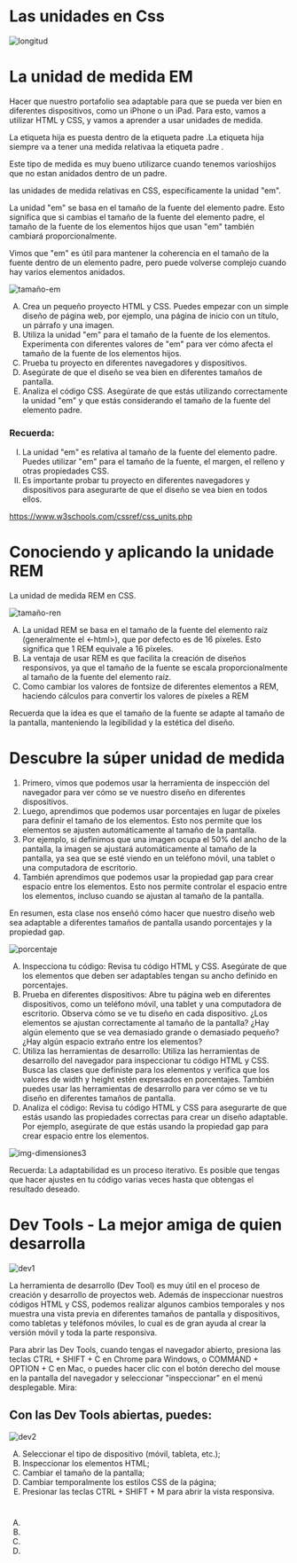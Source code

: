 <h1>Las unidades en Css </h1>

![longitud](https://github.com/user-attachments/assets/4f8a25f1-e774-487a-af8f-15a9220ce6c3)

<h1>La unidad de medida EM</h1>

<p>Hacer que nuestro portafolio sea adaptable para que se pueda ver bien en diferentes dispositivos, como un iPhone o un iPad. Para esto, vamos a utilizar HTML y CSS, y vamos a aprender a usar unidades de medida.</p>

<p>La etiqueta hija es puesta dentro de la etiqueta padre .La etiqueta hija siempre va a tener una medida relativaa la etiqueta padre .</p>

<p>Este tipo de medida es muy bueno utilizarce cuando tenemos varioshijos que no estan anidados dentro de un padre.</p>

<p> las unidades de medida relativas en CSS, específicamente la unidad "em".

La unidad "em" se basa en el tamaño de la fuente del elemento padre. Esto significa que si cambias el tamaño de la fuente del elemento padre, el tamaño de la fuente de los elementos hijos que usan "em" también cambiará proporcionalmente.

Vimos que "em" es útil para mantener la coherencia en el tamaño de la fuente dentro de un elemento padre, pero puede volverse complejo cuando hay varios elementos anidados.</p>

![tamaño-em](https://github.com/user-attachments/assets/e742d4cc-8c6a-449f-9efd-5ed53a47bc5c)

<ol type="A">
  
<li>Crea un pequeño proyecto HTML y CSS. Puedes empezar con un simple diseño de página web, por ejemplo, una página de inicio con un título, un párrafo y una imagen.</li>
  
<li>Utiliza la unidad "em" para el tamaño de la fuente de los elementos. Experimenta con diferentes valores de "em" para ver cómo afecta el tamaño de la fuente de los elementos hijos.</li>
  
<li>Prueba tu proyecto en diferentes navegadores y dispositivos. </li>
  
<li>Asegúrate de que el diseño se vea bien en diferentes tamaños de pantalla.</li>
  
<li>Analiza el código CSS. Asegúrate de que estás utilizando correctamente la unidad "em" y que estás considerando el tamaño de la fuente del elemento padre.</li>
</ol>

<h3>Recuerda:</h3>

<ol type='I'>
  
<li>La unidad "em" es relativa al tamaño de la fuente del elemento padre.
Puedes utilizar "em" para el tamaño de la fuente, el margen, el relleno y otras propiedades CSS.</li>
  
<li>Es importante probar tu proyecto en diferentes navegadores y dispositivos para asegurarte de que el diseño se vea bien en todos ellos.</li>
</ol>

https://www.w3schools.com/cssref/css_units.php


<h1>Conociendo y aplicando la unidade REM</h1>

<p> La unidad de medida REM en CSS.</p>

![tamaño-ren](https://github.com/user-attachments/assets/fd9991b5-b229-4f2b-aba8-d8242a405e08)

<ol type="A">
  
<li>La unidad REM se basa en el tamaño de la fuente del elemento raíz (generalmente el <-html>), que por defecto es de 16 píxeles. Esto significa que 1 REM equivale a 16 píxeles.</li>
  
<li>La ventaja de usar REM es que facilita la creación de diseños responsivos, ya que el tamaño de la fuente se escala proporcionalmente al tamaño de la fuente del elemento raíz.</li>
  
<li> Como cambiar los valores de fontsize de diferentes elementos a REM, haciendo cálculos para convertir los valores de píxeles a REM </li>
</ol>

<p>Recuerda que la idea es que el tamaño de la fuente se adapte al tamaño de la pantalla, manteniendo la legibilidad y la estética del diseño.</p>


<h1>Descubre la súper unidad de medida</h1>

<ol >

<li>Primero, vimos que podemos usar la herramienta de inspección del navegador para ver cómo se ve nuestro diseño en diferentes dispositivos.</li>

<li>Luego, aprendimos que podemos usar porcentajes en lugar de píxeles para definir el tamaño de los elementos. Esto nos permite que los elementos se ajusten automáticamente al tamaño de la pantalla.</li>

<li>Por ejemplo, si definimos que una imagen ocupa el 50% del ancho de la pantalla, la imagen se ajustará automáticamente al tamaño de la pantalla, ya sea que se esté viendo en un teléfono móvil, una tablet o una computadora de escritorio.</li>

<li>También aprendimos que podemos usar la propiedad gap para crear espacio entre los elementos. Esto nos permite controlar el espacio entre los elementos, incluso cuando se ajustan al tamaño de la pantalla. </li>
</ol>

<p>En resumen, esta clase nos enseñó cómo hacer que nuestro diseño web sea adaptable a diferentes tamaños de pantalla usando porcentajes y la propiedad gap.</p>


![porcentaje](https://github.com/user-attachments/assets/b45ccce8-a975-4967-a947-74d2d716bd8f)


<ol type="A">

<li>Inspecciona tu código: Revisa tu código HTML y CSS. Asegúrate de que los elementos que deben ser adaptables tengan su ancho definido en porcentajes.</li>

<li>Prueba en diferentes dispositivos: Abre tu página web en diferentes dispositivos, como un teléfono móvil, una tablet y una computadora de escritorio. Observa cómo se ve tu diseño en cada dispositivo. ¿Los elementos se ajustan correctamente al tamaño de la pantalla? ¿Hay algún elemento que se vea demasiado grande o demasiado pequeño? ¿Hay algún espacio extraño entre los elementos?</li>

<li>Utiliza las herramientas de desarrollo: Utiliza las herramientas de desarrollo del navegador para inspeccionar tu código HTML y CSS. Busca las clases que definiste para los elementos y verifica que los valores de width y height estén expresados en porcentajes. También puedes usar las herramientas de desarrollo para ver cómo se ve tu diseño en diferentes tamaños de pantalla.</li>

<li>Analiza el código: Revisa tu código HTML y CSS para asegurarte de que estás usando las propiedades correctas para crear un diseño adaptable. Por ejemplo, asegúrate de que estás usando la propiedad gap para crear espacio entre los elementos. </li>

</ol>

![img-dimensiones3](https://github.com/user-attachments/assets/6a8cd4a7-c0d6-426a-8c97-af70cc56289c)


<p>Recuerda: La adaptabilidad es un proceso iterativo. Es posible que tengas que hacer ajustes en tu código varias veces hasta que obtengas el resultado deseado.</p>


<h1>Dev Tools - La mejor amiga de quien desarrolla</h1>

![dev1](https://github.com/user-attachments/assets/a8ffcbd1-074b-464e-b094-8ced0c8db1c8)

<p>La herramienta de desarrollo (Dev Tool) es muy útil en el proceso de creación y desarrollo de proyectos web. Además de inspeccionar nuestros códigos HTML y CSS, podemos realizar algunos cambios temporales y nos muestra una vista previa en diferentes tamaños de pantalla y dispositivos, como tabletas y teléfonos móviles, lo cual es de gran ayuda al crear la versión móvil y toda la parte responsiva.</p>


<p>Para abrir las Dev Tools, cuando tengas el navegador abierto, presiona las teclas CTRL + SHIFT + C en Chrome para Windows, o COMMAND + OPTION + C en Mac, o puedes hacer clic con el botón derecho del mouse en la pantalla del navegador y seleccionar "inspeccionar" en el menú desplegable. Mira:</p>

<h2>Con las Dev Tools abiertas, puedes:</h2>

![dev2](https://github.com/user-attachments/assets/ab68631b-0835-4e2d-a300-93d237296e77)

<ol type="A">
<li>Seleccionar el tipo de dispositivo (móvil, tableta, etc.);</li>

<li>Inspeccionar los elementos HTML;</li>

<li>Cambiar el tamaño de la pantalla;</li>

<li>Cambiar temporalmente los estilos CSS de la página;</li>

<li>Presionar las teclas CTRL + SHIFT + M para abrir la vista responsiva.</li>
</ol>
<p></p>

<h1></h1>

<p></p>



<ol type="A">

<li></li>

<li></li>

<li></li>

<li> </li>
</ol>
<p></p>
